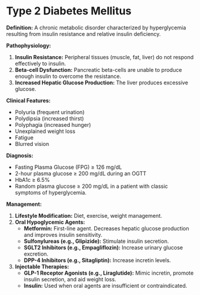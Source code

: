 # Type 2 Diabetes Mellitus

**Definition:** A chronic metabolic disorder characterized by hyperglycemia resulting from insulin resistance and relative insulin deficiency.

**Pathophysiology:**
1.  **Insulin Resistance:** Peripheral tissues (muscle, fat, liver) do not respond effectively to insulin.
2.  **Beta-cell Dysfunction:** Pancreatic beta-cells are unable to produce enough insulin to overcome the resistance.
3.  **Increased Hepatic Glucose Production:** The liver produces excessive glucose.

**Clinical Features:**
-   Polyuria (frequent urination)
-   Polydipsia (increased thirst)
-   Polyphagia (increased hunger)
-   Unexplained weight loss
-   Fatigue
-   Blurred vision

**Diagnosis:**
-   Fasting Plasma Glucose (FPG) ≥ 126 mg/dL
-   2-hour plasma glucose ≥ 200 mg/dL during an OGTT
-   HbA1c ≥ 6.5%
-   Random plasma glucose ≥ 200 mg/dL in a patient with classic symptoms of hyperglycemia.

**Management:**
1.  **Lifestyle Modification:** Diet, exercise, weight management.
2.  **Oral Hypoglycemic Agents:**
    -   **Metformin:** First-line agent. Decreases hepatic glucose production and improves insulin sensitivity.
    -   **Sulfonylureas (e.g., Glipizide):** Stimulate insulin secretion.
    -   **SGLT2 Inhibitors (e.g., Empagliflozin):** Increase urinary glucose excretion.
    -   **DPP-4 Inhibitors (e.g., Sitagliptin):** Increase incretin levels.
3.  **Injectable Therapies:**
    -   **GLP-1 Receptor Agonists (e.g., Liraglutide):** Mimic incretin, promote insulin secretion, and aid weight loss.
    -   **Insulin:** Used when oral agents are insufficient or contraindicated.
